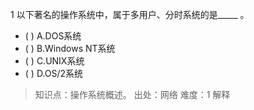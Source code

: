 1
以下著名的操作系统中，属于多用户、分时系统的是_____ 。
- ( ) A.DOS系统 
- ( ) B.Windows NT系统 
- ( ) C.UNIX系统 
- ( ) D.OS/2系统

> 知识点：操作系统概述。
> 出处：网络
> 难度：1
> 解释

